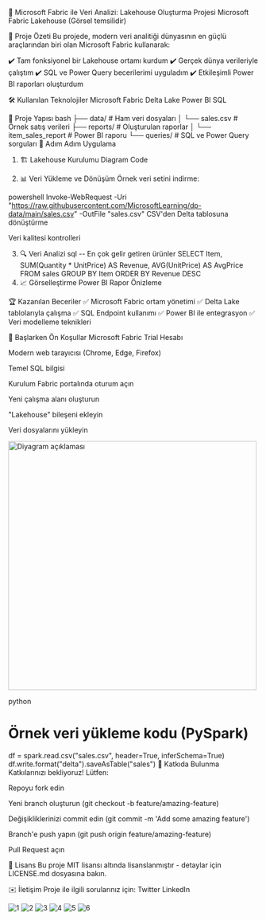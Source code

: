 🚀 Microsoft Fabric ile Veri Analizi: Lakehouse Oluşturma Projesi
Microsoft Fabric Lakehouse
(Görsel temsilidir)

🌟 Proje Özeti
Bu projede, modern veri analitiği dünyasının en güçlü araçlarından biri olan Microsoft Fabric kullanarak:

✔️ Tam fonksiyonel bir Lakehouse ortamı kurdum
✔️ Gerçek dünya verileriyle çalıştım
✔️ SQL ve Power Query becerilerimi uyguladım
✔️ Etkileşimli Power BI raporları oluşturdum

🛠️ Kullanılan Teknolojiler
Microsoft Fabric
Delta Lake
Power BI
SQL

📂 Proje Yapısı
bash
├── data/                   # Ham veri dosyaları
│   └── sales.csv           # Örnek satış verileri
├── reports/                # Oluşturulan raporlar
│   └── item_sales_report   # Power BI raporu
└── queries/                # SQL ve Power Query sorguları
🎯 Adım Adım Uygulama
1. 🏗️ Lakehouse Kurulumu
Diagram
Code




2. 📊 Veri Yükleme ve Dönüşüm
Örnek veri setini indirme:

powershell
Invoke-WebRequest -Uri "https://raw.githubusercontent.com/MicrosoftLearning/dp-data/main/sales.csv" -OutFile "sales.csv"
CSV'den Delta tablosuna dönüştürme

Veri kalitesi kontrolleri

3. 🔍 Veri Analizi
sql
-- En çok gelir getiren ürünler
SELECT 
    Item, 
    SUM(Quantity * UnitPrice) AS Revenue,
    AVG(UnitPrice) AS AvgPrice
FROM sales
GROUP BY Item
ORDER BY Revenue DESC
4. 📈 Görselleştirme
Power BI Rapor Önizleme

🏆 Kazanılan Beceriler
✅ Microsoft Fabric ortam yönetimi
✅ Delta Lake tablolarıyla çalışma
✅ SQL Endpoint kullanımı
✅ Power BI ile entegrasyon
✅ Veri modelleme teknikleri

🚦 Başlarken
Ön Koşullar
Microsoft Fabric Trial Hesabı

Modern web tarayıcısı (Chrome, Edge, Firefox)

Temel SQL bilgisi

Kurulum
Fabric portalında oturum açın

Yeni çalışma alanı oluşturun

"Lakehouse" bileşeni ekleyin

Veri dosyalarını yükleyin



<img src="./images/diagram.png" alt="Diyagram açıklaması" width="500">


python
# Örnek veri yükleme kodu (PySpark)
df = spark.read.csv("sales.csv", header=True, inferSchema=True)
df.write.format("delta").saveAsTable("sales")
🤝 Katkıda Bulunma
Katkılarınızı bekliyoruz! Lütfen:

Repoyu fork edin

Yeni branch oluşturun (git checkout -b feature/amazing-feature)

Değişikliklerinizi commit edin (git commit -m 'Add some amazing feature')

Branch'e push yapın (git push origin feature/amazing-feature)

Pull Request açın

📜 Lisans
Bu proje MIT lisansı altında lisanslanmıştır - detaylar için LICENSE.md dosyasına bakın.

✉️ İletişim
Proje ile ilgili sorularınız için:
Twitter
LinkedIn

![1](./images/1.png)
![2](./images/2.png)
![3](./images/3.png)
![4](./images/4.png)
![5](./images/5.png)
![6](./images/6.png)
